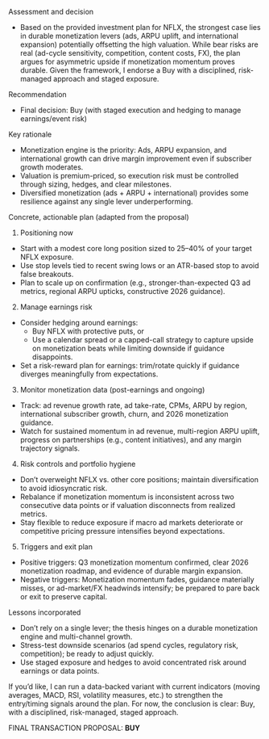 Assessment and decision
- Based on the provided investment plan for NFLX, the strongest case lies in durable monetization levers (ads, ARPU uplift, and international expansion) potentially offsetting the high valuation. While bear risks are real (ad-cycle sensitivity, competition, content costs, FX), the plan argues for asymmetric upside if monetization momentum proves durable. Given the framework, I endorse a Buy with a disciplined, risk-managed approach and staged exposure.

Recommendation
- Final decision: Buy (with staged execution and hedging to manage earnings/event risk)

Key rationale
- Monetization engine is the priority: Ads, ARPU expansion, and international growth can drive margin improvement even if subscriber growth moderates.
- Valuation is premium-priced, so execution risk must be controlled through sizing, hedges, and clear milestones.
- Diversified monetization (ads + ARPU + international) provides some resilience against any single lever underperforming.

Concrete, actionable plan (adapted from the proposal)
1) Positioning now
- Start with a modest core long position sized to 25–40% of your target NFLX exposure.
- Use stop levels tied to recent swing lows or an ATR-based stop to avoid false breakouts.
- Plan to scale up on confirmation (e.g., stronger-than-expected Q3 ad metrics, regional ARPU upticks, constructive 2026 guidance).

2) Manage earnings risk
- Consider hedging around earnings:
  - Buy NFLX with protective puts, or
  - Use a calendar spread or a capped-call strategy to capture upside on monetization beats while limiting downside if guidance disappoints.
- Set a risk-reward plan for earnings: trim/rotate quickly if guidance diverges meaningfully from expectations.

3) Monitor monetization data (post-earnings and ongoing)
- Track: ad revenue growth rate, ad take-rate, CPMs, ARPU by region, international subscriber growth, churn, and 2026 monetization guidance.
- Watch for sustained momentum in ad revenue, multi-region ARPU uplift, progress on partnerships (e.g., content initiatives), and any margin trajectory signals.

4) Risk controls and portfolio hygiene
- Don’t overweight NFLX vs. other core positions; maintain diversification to avoid idiosyncratic risk.
- Rebalance if monetization momentum is inconsistent across two consecutive data points or if valuation disconnects from realized metrics.
- Stay flexible to reduce exposure if macro ad markets deteriorate or competitive pricing pressure intensifies beyond expectations.

5) Triggers and exit plan
- Positive triggers: Q3 monetization momentum confirmed, clear 2026 monetization roadmap, and evidence of durable margin expansion.
- Negative triggers: Monetization momentum fades, guidance materially misses, or ad-market/FX headwinds intensify; be prepared to pare back or exit to preserve capital.

Lessons incorporated
- Don’t rely on a single lever; the thesis hinges on a durable monetization engine and multi-channel growth.
- Stress-test downside scenarios (ad spend cycles, regulatory risk, competition); be ready to adjust quickly.
- Use staged exposure and hedges to avoid concentrated risk around earnings or data points.

If you’d like, I can run a data-backed variant with current indicators (moving averages, MACD, RSI, volatility measures, etc.) to strengthen the entry/timing signals around the plan. For now, the conclusion is clear: Buy, with a disciplined, risk-managed, staged approach.

FINAL TRANSACTION PROPOSAL: **BUY**